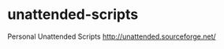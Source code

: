 unattended-scripts
==================

Personal Unattended Scripts http://unattended.sourceforge.net/